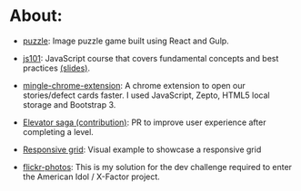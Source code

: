 # About:

- [puzzle][1]: Image puzzle game built using React and Gulp.

- [js101][2]: JavaScript course that covers fundamental concepts and best practices [(slides)][3].

- [mingle-chrome-extension][4]: A chrome extension to open our stories/defect cards faster. I used JavaScript, Zepto, HTML5 local storage and Bootstrap 3.

- [Elevator saga (contribution)][5]: PR to improve user experience after completing a level.

- [Responsive grid][6]: Visual example to showcase a responsive grid

- [flickr-photos][7]: This is my solution for the dev challenge required to enter the American Idol / X-Factor project.

[1]: https://github.com/epzee/puzzle
[2]: https://github.com/epzee/js101
[3]: http://epzee.github.io/js101/slides/
[4]: https://github.com/epzee/mingle-chrome-extension
[5]: https://github.com/magwo/elevatorsaga/pull/58
[6]: https://github.com/epzee/responsive-grid
[7]: https://github.com/epzee/flickr-photos

